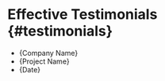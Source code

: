 Effective Testimonials {#testimonials}
============================

* {Company Name}
* {Project Name}
* {Date}